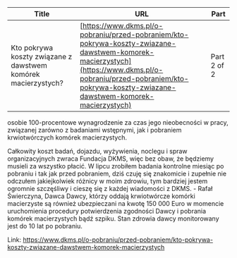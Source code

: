 | **Title**       | **URL**           | **Part**              |
|-----------------|-------------------|-----------------------|
| Kto pokrywa koszty związane z dawstwem komórek macierzystych?         | [https://www.dkms.pl/o-pobraniu/przed-pobraniem/kto-pokrywa-koszty-zwiazane-dawstwem-komorek-macierzystych](https://www.dkms.pl/o-pobraniu/przed-pobraniem/kto-pokrywa-koszty-zwiazane-dawstwem-komorek-macierzystych)    | Part 2 of 2          |

osobie 100\-procentowe wynagrodzenie za czas jego nieobecności w pracy, związanej zarówno z badaniami wstępnymi, jak i pobraniem krwiotwórczych komórek macierzystych.


Całkowity koszt badań, dojazdu, wyżywienia, noclegu i spraw organizacyjnych zwraca Fundacja DKMS, więc bez obaw, że będziemy musieli za wszystko płacić. W lipcu zrobiłem badania kontrolne miesiąc po pobraniu i tak jak przed pobraniem, dziś czuję się znakomicie i zupełnie nie odczułem jakiejkolwiek różnicy w moim zdrowiu, tym bardziej jestem ogromnie szczęśliwy i cieszę się z każdej wiadomości z DKMS. \- Rafał Świerczyna, Dawca
Dawcy, którzy oddają krwiotwórcze komórki macierzyste są również ubezpieczani na kwotę 150 000 Euro w momencie uruchomienia procedury potwierdzenia zgodności Dawcy i pobrania komórek macierzystych bądź szpiku. Stan zdrowia dawcy monitorowany jest do 10 lat po pobraniu.  





Link: https://www.dkms.pl/o-pobraniu/przed-pobraniem/kto-pokrywa-koszty-zwiazane-dawstwem-komorek-macierzystych

